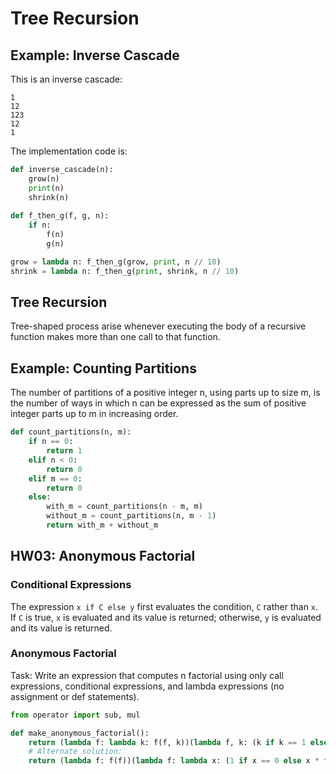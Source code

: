 # Tree Recursion

## Example: Inverse Cascade

This is an inverse cascade:

```shell
1
12
123
12
1
```

The implementation code is:

```python
def inverse_cascade(n):
    grow(n)
    print(n)
    shrink(n)
    
def f_then_g(f, g, n):
    if n:
        f(n)
        g(n)

grow = lambda n: f_then_g(grow, print, n // 10)
shrink = lambda n: f_then_g(print, shrink, n // 10)
```

## Tree Recursion

Tree-shaped process arise whenever executing the body of a recursive function makes more than one call to that function.

## Example: Counting Partitions

The number of partitions of a positive integer n, using parts up to size m, is the number of ways in which n can be expressed as the sum of positive integer parts up to m in increasing order.

```python
def count_partitions(n, m):
    if n == 0:
        return 1
    elif n < 0:
        return 0
    elif m == 0:
        return 0
    else:
        with_m = count_partitions(n - m, m)
        without_m = count_partitions(n, m - 1)
        return with_m + without_m
```

## HW03: Anonymous Factorial

### Conditional Expressions

The expression `x if C else y` first evaluates the condition, `C` rather than `x`. If `C` is true, `x` is evaluated and its value is returned; otherwise, `y` is evaluated and its value is returned.

### Anonymous Factorial

Task: Write an expression that computes n factorial using only call expressions, conditional expressions, and lambda expressions (no assignment or def statements).

```python
from operator import sub, mul

def make_anonymous_factorial():
    return (lambda f: lambda k: f(f, k))(lambda f, k: (k if k == 1 else mul(k, f(f, sub(k, 1)))))
    # Alternate solution:
    return (lambda f: f(f))(lambda f: lambda x: (1 if x == 0 else x * f(f)(x - 1)))
```
